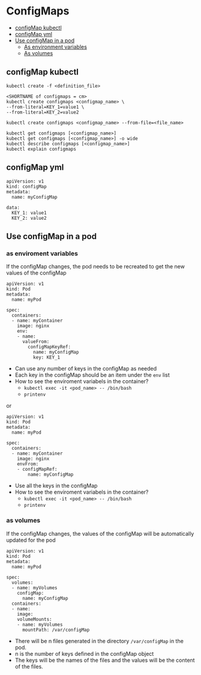 # ConfigMaps

- [configMap kubectl](https://github.com/Ariel-Yu/knowledge-bases/blob/master/kubernetes/3.6.2-configMaps.md#configmap-kubectl)
- [configMap yml](https://github.com/Ariel-Yu/knowledge-bases/blob/master/kubernetes/3.6.2-configMaps.md#configmap-yml)
- [Use configMap in a pod](https://github.com/Ariel-Yu/knowledge-bases/blob/master/kubernetes/3.6.2-configMaps.md#use-configmap-in-a-pod)
  - [As environment variables](https://github.com/Ariel-Yu/knowledge-bases/blob/master/kubernetes/3.6.2-configMaps.md#as-enviroment-variables)
  - [As volumes](https://github.com/Ariel-Yu/knowledge-bases/blob/master/kubernetes/3.6.2-configMaps.md#as-volumes)

## configMap kubectl
```
kubectl create -f <definition_file>

<SHORTNAME of configmaps = cm>
kubectl create configmaps <configmap_name> \
--from-literal=KEY_1=value1 \
--from-literal=KEY_2=value2

kubectl create configmaps <configmap_name> --from-file=<file_name>

kubectl get configmaps [<configmap_name>]
kubectl get configmaps [<configmap_name>] -o wide
kubectl describe configmaps [<configmap_name>]
kubectl explain configmaps
```

## configMap yml
```
apiVersion: v1
kind: configMap
metadata:
  name: myConfigMap

data:
  KEY_1: value1
  KEY_2: value2
```

## Use configMap in a pod

### as enviroment variables
If the configMap changes, the pod needs to be recreated to get the new values of the configMap

```
apiVersion: v1
kind: Pod
metadata:
  name: myPod
  
spec:
  containers:
  - name: myContainer
    image: nginx
    env:
    - name:
      valueFrom:
        configMapKeyRef:
          name: myConfigMap
          key: KEY_1
```
- Can use any number of keys in the configMap as needed
- Each key in the configMap should be an item under the `env` list
- How to see the enviroment variabels in the container?
  - `kubectl exec -it <pod_name> -- /bin/bash` 
  - `printenv`

or 

```
apiVersion: v1
kind: Pod
metadata:
  name: myPod
  
spec:
  containers:
  - name: myContainer
    image: nginx
    envFrom:
    - configMapRef:
        name: myConfigMap
```
- Use all the keys in the configMap
- How to see the enviroment variabels in the container?
  - `kubectl exec -it <pod_name> -- /bin/bash` 
  - `printenv`

### as volumes
If the configMap changes, the values of the configMap will be automatically updated for the pod

```
apiVersion: v1
kind: Pod
metadata:
  name: myPod
  
spec:
  volumes:
  - name: myVolumes
    configMap:
      name: myConfigMap
  containers:
  - name:
    image:
    volumeMounts:
    - name: myVolumes
      mountPath: /var/configMap
```
- There will be n files generated in the directory `/var/configMap` in the pod. 
- n is the number of keys defined in the configMap object
- The keys will be the names of the files and the values will be the content of the files.
